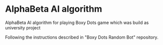 # AlphaBeta AI algorithm 
AlphaBeta AI algorithm for playing Boxy Dots game which was build as university project

Following the instructions described in "Boxy Dots Random Bot" repository.
